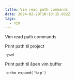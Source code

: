```yaml
---
title: Vim read path commands
date: 2024-02-29T10:10:15.802Z
tags:
  - vim
---
```

Vim read path commands

Print path til project

```
:pwd
```

Print path til åpen vim buffer

```
:echo expand('%:p')
```
